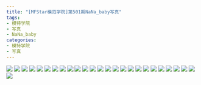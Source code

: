 ```yaml
---
title: "[MFStar模范学院]第501期NaNa_baby写真"
tags: 
- 模特学院
- 写真
- NaNa_baby
categories:
- 模特学院
- 写真
---
```


![](https://img.ilovese.xyz/1734709244184.webp)
![](https://img.ilovese.xyz/1734709245676.webp)
![](https://img.ilovese.xyz/1734709246955.webp)
![](https://img.ilovese.xyz/1734709248733.webp)
![](https://img.ilovese.xyz/1734709250656.webp)
![](https://img.ilovese.xyz/1734709252581.webp)
![](https://img.ilovese.xyz/1734709254302.webp)
![](https://img.ilovese.xyz/1734709256121.webp)
![](https://img.ilovese.xyz/1734709257422.webp)
![](https://img.ilovese.xyz/1734709259110.webp)
![](https://img.ilovese.xyz/1734709260531.webp)
![](https://img.ilovese.xyz/1734709262507.webp)
![](https://img.ilovese.xyz/1734709264246.webp)
![](https://img.ilovese.xyz/1734709266231.webp)
![](https://img.ilovese.xyz/1734709267674.webp)
![](https://img.ilovese.xyz/1734709269370.webp)
![](https://img.ilovese.xyz/1734709271401.webp)
![](https://img.ilovese.xyz/1734709273347.webp)
![](https://img.ilovese.xyz/1734709274685.webp)
![](https://img.ilovese.xyz/1734709276424.webp)
![](https://img.ilovese.xyz/1734709278066.webp)
![](https://img.ilovese.xyz/1734709279320.webp)
![](https://img.ilovese.xyz/1734709281164.webp)
![](https://img.ilovese.xyz/1734709282556.webp)
![](https://img.ilovese.xyz/1734709284053.webp)
![](https://img.ilovese.xyz/1734709285659.webp)
